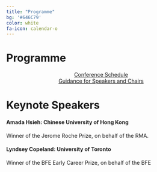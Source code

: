 ```yaml
---
title: "Programme"
bg: '#646C79'
color: white
fa-icon: calendar-o
---
```


# Programme
<div align="center" class="schedule">
<a href="docs/RSC Provisional Schedule.pdf" class="btn vspace btn-success btn-lg mr-1" role="button"><i class="fa fa-arrow-right" aria-hidden="true"></i> Conference Schedule</a>
</div>

<div align="center" class="schedule">
<a href="docs/RSC2022 Guidance for Speakers and Chairs short.pdf" class="btn vspace btn-success btn-lg mr-1" role="button"><i class="fa fa-arrow-right" aria-hidden="true"></i> Guidance for Speakers and Chairs</a>
</div>

# Keynote Speakers
#### Amada Hsieh: Chinese University of Hong Kong
Winner of the Jerome Roche Prize, on behalf of the RMA.

#### Lyndsey Copeland: University of Toronto
Winner of the BFE Early Career Prize, on behalf of the BFE